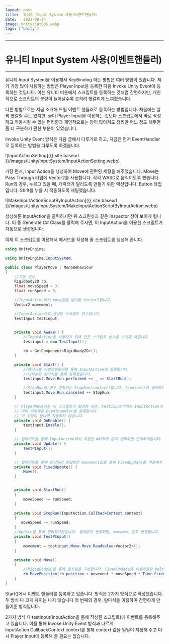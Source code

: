 ```yaml
---
layout: post
title:  유니티 Input System 사용(이벤트핸들러)
date:   2023-08-24
image: Unity/cat005.webp
tags: ["Unity"]
---
```




---
# 유니티 Input System 사용(이벤트핸들러)
---

유니티 Input System을 이용해서 KeyBinding 하는 방법은 여러 방법이 있습니다.
제가 가장 많이 사용하는 방법은 Player Input을 등록한 다음 Invoke Unity Event에 등록하는 것입니다.
이는 유니티 버튼에서 스크립트를 등록하는 것처럼 간편하지만, 개인적으로 스크립트의 분량이 늘어날수록 오히려 헷갈리게 느껴졌습니다.

다른 방법으로는 지금 소개해 드릴 이벤트 핸들러로 등록하는 방법입니다.
처음에는 살짝 헷갈릴 수도 있지만, 굳이 Player Input을 이용하는 것보다 스크립트에서 바로 작성하고 작동시킬 수 있는 편리함과
개인적으로는 양이 많아져도 정리만 어느 정도 해두면 좀 더 구분하기 편한 부분이 있었습니다.

Invoke Unity Event 방식은 다음 글에서 다루기로 하고,
지금은 먼저 EventHandler로 등록하는 방법을 다루도록 하겠습니다.




![InputActionSetting]({{ site.baseurl }}/images/Unity/InputSystem/InputActionSetting.webp)

가장 먼저, Input Action을 생성하여 Move에 관련된 세팅을 해주었습니다. Move는 Pass Through 타입에 Vector2를 사용합니다. 각각 WASD로 움직이도록 했습니다.
Run의 경우, 누르고 있을 때, 캐릭터가 달리도록 만들기 위한 액션입니다. Button 타입입니다. Shift를 누를 시 작동하도록 세팅했습니다.

![MakeInputActionScriptByInputAction]({{ site.baseurl }}/images/Unity/InputSystem/MakeInputActionScriptByInputAction.webp)

생성해둔 InputAction을 클릭하시면 위 스크린샷과 같은 Inspector 창이 보이게 됩니다. 이 중 Generate C# Class를 클릭해 주시면,
이 InputAction을 이용한 스크립트가 자동으로 생성됩니다.

이제 이 스크립트를 이용해서 메서드를 작성해 줄 스크립트를 생성해 줍니다.

```c#
using UnityEngine;

using UnityEngine.InputSystem;

public class PlayerMove : MonoBehaviour
{
    //기본 변수
    Rigidbody2D rb;
    float moveSpeed = 3;
    float runSpeed = 5;

    //InputAction에서 move값을 받아줄 Vector2입니다.
    Vector2 movement;

    //InputAction으로 생성된 스크립트 변수입니다.
    TestInput testinput;
 

    private void Awake() {
        //InputAction을 사용하기 위해 만든 스크립트 변수를 초기화 해줍니다.
        testinput = new TestInput();

        rb = GetComponent<Rigidbody2D>();
    }

    private void Start() {
        //메서드를 이벤트핸들러를 통해 InputAction에 등록합니다.
        //이부분은 람다식을 통해 등록했습니다.
        testinput.Move.Run.performed += _ => StartRun();

        //StopRun의 경우 정확히는 StopRun(context)입니다. (context)이 생략되어있습니다.
        testinput.Move.Run.canceled += StopRun;
    }

    // PlayerMove라는 이 스크립트가 활성화 되면, testinput이라는 InputAction과 연동된 스크립트를 초기화하고
    // 미리 지정해준 EventHandler를 등록합니다. 
    // 이 부분이 없다면 작동하지 않습니다.
    private void OnEnable() {
        testinput.Enable();
    }

    // 업데이트를 통해 InputAction에서 지정한 WASD의 값이 입력되면 인식하게됩니다.
    private void Update() {
        TestPInput();
    }

    // 업데이트를 통해 인신되어 전달받은 movement값을 통해 FixedUpdate를 이용해서 움직임을 구현합니다.
    private void FixedUpdate() {
        Move();
    }


    private void StartRun()
    {
        moveSpeed += runSpeed;
    }

    private void StopRun(InputAction.CallbackContext context)
    {
       moveSpeed -= runSpeed;
    }
    //Update를 통해 관리하고있습니다. 입력값이 변경되면, movemet 값도 변경됩니다.
    private void TestPInput()
    {
        movement = testinput.Move.Move.ReadValue<Vector2>();
    }

    private void Move()
    {
        //RigidBody2D를 통해 움직임을 구현합니다. FixedUpdate를 이용하믕로 DeltaTime이 아니라 fixedDeltaTime을 사용합니다.
        rb.MovePosition(rb.position + movement * moveSpeed * Time.fixedDeltaTime);
    }
}
```

Start()에서 이벤트 핸들러를 등록하고 있습니다. 방식은 2가지 방식으로 작성했습니다.
두 방식 다 크게 차이는 나지 않습니다
첫 번째의 경우, 람다식을 이용하여 간편하게 만들어준 방식입니다.

2가지 방식 다 testInput(InputAction을 통해 작성된 스크립트)에 이벤트를 등록해주고 있습니다.
이를 통해 Invoke Unity Event 방식과 다르게 InputAction.CallbackContext context를 통해 context 값을 일일이 지정해 주고
다시 Player Input에 등록해 줄 필요는 없습니다.



